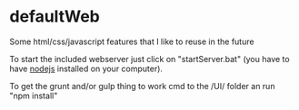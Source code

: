 # defaultWeb
Some html/css/javascript features that I like to reuse in the future

To start the included webserver just click on "startServer.bat" (you have to have <a href="http://nodejs.org/" target="_blank">nodejs</a> installed on your computer).

To get the grunt and/or gulp thing to work cmd to the /UI/ folder an run "npm install"
